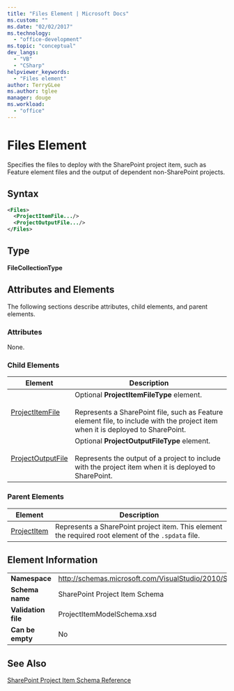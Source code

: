 ```yaml
---
title: "Files Element | Microsoft Docs"
ms.custom: ""
ms.date: "02/02/2017"
ms.technology: 
  - "office-development"
ms.topic: "conceptual"
dev_langs: 
  - "VB"
  - "CSharp"
helpviewer_keywords: 
  - "Files element"
author: TerryGLee
ms.author: tglee
manager: douge
ms.workload: 
  - "office"
---
```

# Files Element
  Specifies the files to deploy with the SharePoint project item, such as Feature element files and the output of dependent non-SharePoint projects.  
  
## Syntax  
  
```xml  
<Files>  
  <ProjectItemFile.../>  
  <ProjectOutputFile.../>  
</Files>  
```  
  
## Type  
 **FileCollectionType**  
  
## Attributes and Elements  
 The following sections describe attributes, child elements, and parent elements.  
  
### Attributes  
 None.  
  
### Child Elements  
  
|Element|Description|  
|-------------|-----------------|  
|[ProjectItemFile](../sharepoint/projectitemfile-element.md)|Optional **ProjectItemFileType** element.<br /><br /> Represents a SharePoint file, such as Feature element file, to include with the project item when it is deployed to SharePoint.|  
|[ProjectOutputFile](../sharepoint/projectoutputfile-element.md)|Optional **ProjectOutputFileType** element.<br /><br /> Represents the output of a project to include with the project item when it is deployed to SharePoint.|  
  
### Parent Elements  
  
|Element|Description|  
|-------------|-----------------|  
|[ProjectItem](../sharepoint/projectitem-element.md)|Represents a SharePoint project item. This element the required root element of the `.spdata` file.|  
  
## Element Information  
  
|||  
|-|-|  
|**Namespace**|http://schemas.microsoft.com/VisualStudio/2010/SharePointTools/SharePointProjectItemModel|  
|**Schema name**|SharePoint Project Item Schema|  
|**Validation file**|ProjectItemModelSchema.xsd|  
|**Can be empty**|No|  
  
## See Also  
 [SharePoint Project Item Schema Reference](../sharepoint/sharepoint-project-item-schema-reference.md)  
  
  